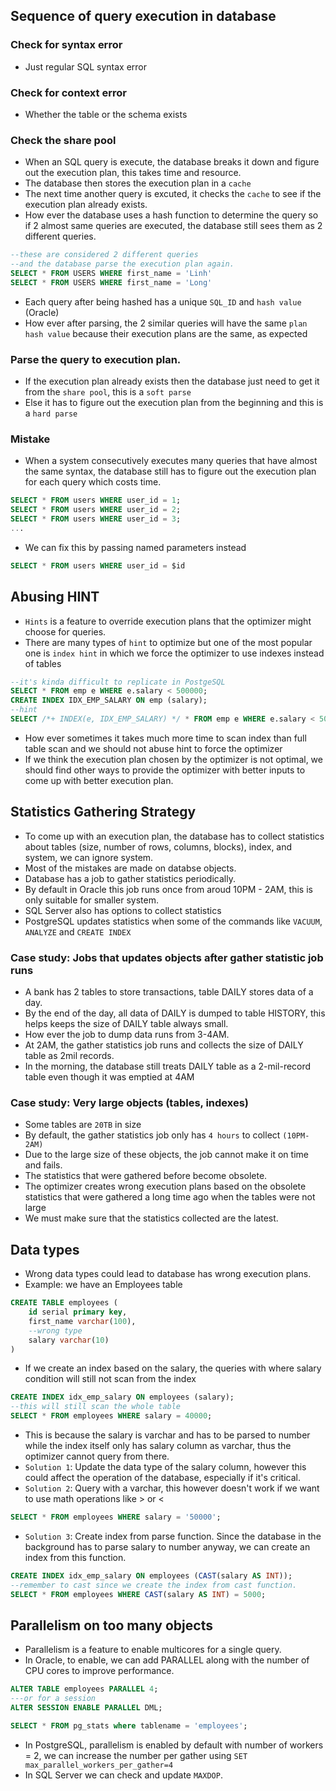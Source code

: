 ## Sequence of query execution in database
### Check for syntax error
- Just regular SQL syntax error
### Check for context error
- Whether the table or the schema exists
### Check the share pool
- When an SQL query is execute, the database breaks it down and figure out the execution plan, this takes time and resource.
- The database then stores the execution plan in a `cache` 
- The next time another query is excuted, it checks the `cache` to see if the execution plan already exists.
- How ever the database uses a hash function to determine the query so if 2 almost same queries are executed, the database still sees them as 2 different queries.
```sql
--these are considered 2 different queries
--and the database parse the execution plan again.
SELECT * FROM USERS WHERE first_name = 'Linh'
SELECT * FROM USERS WHERE first_name = 'Long'
```
- Each query after being hashed has a unique `SQL_ID` and `hash value` (Oracle)
- How ever after parsing, the 2 similar queries will have the same `plan hash value` because their execution plans are the same, as expected
### Parse the query to execution plan.
- If the execution plan already exists then the database just need to get it from the `share pool`, this is a `soft parse`
- Else it has to figure out the execution plan from the beginning and this is a `hard parse`

### Mistake
- When a system consecutively executes many queries that have almost the same syntax, the database still has to figure out the execution plan for each query which costs time.
```sql
SELECT * FROM users WHERE user_id = 1;
SELECT * FROM users WHERE user_id = 2;
SELECT * FROM users WHERE user_id = 3;
...
```
- We can fix this by passing named parameters instead
```sql
SELECT * FROM users WHERE user_id = $id
```

## Abusing HINT
- `Hints` is a feature to override execution plans that the optimizer might choose for queries.
- There are many types of `hint` to optimize but one of the most popular one is `index hint` in which we force the optimizer to use indexes instead of tables
```sql
--it's kinda difficult to replicate in PostgeSQL
SELECT * FROM emp e WHERE e.salary < 500000;
CREATE INDEX IDX_EMP_SALARY ON emp (salary);
--hint
SELECT /*+ INDEX(e, IDX_EMP_SALARY) */ * FROM emp e WHERE e.salary < 5000000
```
- How ever sometimes it takes much more time to scan index than full table scan and we should not abuse hint to force the optimizer
- If we think the execution plan chosen by the optimizer is not optimal, we should find other ways to provide the optimizer with better inputs to come up with better execution plan.

## Statistics Gathering Strategy
- To come up with an execution plan, the database has to collect statistics about tables (size, number of rows, columns, blocks), index, and system, we can ignore system.
- Most of the mistakes are made on databse objects.
- Database has a job to gather statistics periodically.
- By default in Oracle this job runs once from aroud 10PM - 2AM, this is only suitable for smaller system.
- SQL Server also has options to collect statistics
- PostgreSQL updates statistics when some of the commands like `VACUUM`, `ANALYZE` and `CREATE INDEX`
### Case study: Jobs that updates objects after gather statistic job runs
- A bank has 2 tables to store transactions, table DAILY stores data of a day.
- By the end of the day, all data of DAILY is dumped to table HISTORY, this helps keeps the size of DAILY table always small. 
- How ever the job to dump data runs from 3-4AM. 
- At 2AM, the gather statistics job runs and collects the size of DAILY table as 2mil records. 
- In the morning, the database still treats DAILY table as a 2-mil-record table even though it was emptied at 4AM

### Case study: Very large objects (tables, indexes)
- Some tables are `20TB` in size
- By default, the gather statistics job only has `4 hours` to collect `(10PM-2AM)`
- Due to the large size of these objects, the job cannot make it on time and fails.
- The statistics that were gathered before become obsolete.
- The optimizer creates wrong execution plans based on the obsolete statistics that were gathered a long time ago when the tables were not large
- We must make sure that the statistics collected are the latest.

## Data types
- Wrong data types could lead to database has wrong execution plans.
- Example: we have an Employees table
```sql
CREATE TABLE employees (
    id serial primary key,
    first_name varchar(100),
    --wrong type
    salary varchar(10)
)
```
- If we create an index based on the salary, the queries with where salary condition will still not scan from the index
```sql
CREATE INDEX idx_emp_salary ON employees (salary);
--this will still scan the whole table
SELECT * FROM employees WHERE salary = 40000;
```
- This is because the salary is varchar and has to be parsed to number while the index itself only has salary column as varchar, thus the optimizer cannot query from there.
- `Solution 1`: Update the data type of the salary column, however this could affect the operation of the database, especially if it's critical.
- `Solution 2`: Query with a varchar, this however doesn't work if we want to use math operations like > or <
```sql
SELECT * FROM employees WHERE salary = '50000';
```
- `Solution 3`: Create index from parse function. Since the database in the background has to parse salary to number anyway, we can create an index from this function.
```sql
CREATE INDEX idx_emp_salary ON employees (CAST(salary AS INT));
--remember to cast since we create the index from cast function.
SELECT * FROM employees WHERE CAST(salary AS INT) = 5000;
```

## Parallelism on too many objects
- Parallelism is a feature to enable multicores for a single query.
- In Oracle, to enable, we can add PARALLEL along with the number of CPU cores to improve performance.
```sql
ALTER TABLE employees PARALLEL 4;
---or for a session
ALTER SESSION ENABLE PARALLEL DML;
```
```sql
SELECT * FROM pg_stats where tablename = 'employees';
```
- In PostgreSQL, parallelism is enabled by default with number of workers = 2, we can increase the number per gather using `SET max_parallel_workers_per_gather=4`
- In SQL Server we can check and update `MAXDOP`.
